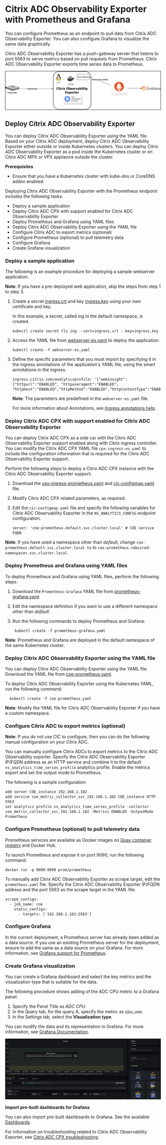 # Citrix ADC Observability Exporter with Prometheus and Grafana

You can configure Prometheus as an endpoint to pull data from Citrix ADC Observability Exporter. You can also configure Grafana to visualize the same data graphically.

Citrix ADC Observability Exporter has a push-gateway server that listens to port 5563 to serve metrics based on pull requests from Prometheus. Citrix ADC Observability Exporter exports time series data to Prometheus. 

![Prometheus and Grafana architecture](media/coe-prometheus-grafana-architecture.png)

## Deploy Citrix ADC Observability Exporter

You can deploy Citrix ADC Observability Exporter using the YAML file. Based on your Citrix ADC deployment, deploy Citrix ADC Observability Exporter either outside or inside Kubernetes clusters. You can deploy Citrix ADC Observability Exporter as a pod inside the Kubernetes cluster or on Citrix ADC MPX or VPX appliance outside the cluster.

**Prerequisites**

  -  Ensure that you have a Kubernetes cluster with kube-dns or CoreDNS addon enabled.

Deploying Citrix ADC Observability Exporter with the Prometheus endpoint includes the following tasks:

- Deploy a sample application
- Deploy Citrix ADC CPX with support enabled for Citrix ADC Observability Exporter
- Deploy Prometheus and Grafana using YAML files
- Deploy Citrix ADC Observability Exporter using the YAML file
- Configure Citrix ADC to export metrics (optional)
- Configure Prometheus (optional) to pull telemetry data
- Configure Grafana
- Create Grafana visualization

### Deploy a sample application

The following is an example procedure for deploying a sample webserver application.

**Note**: If you have a pre-deployed web application, skip the steps from step 1 to step 3.

  1.  Create a secret [ingress.crt](https://github.com/citrix/citrix-observability-exporter/blob/master/examples/ingress.crt) and key [ingress.key](https://github.com/citrix/citrix-observability-exporter/blob/master/examples/ingress.key) using your own certificate and key.
  
      In this example, a secret, called *ing* in the default namespace, is created.

          kubectl create secret tls ing --cert=ingress.crt --key=ingress.key

  2.  Access the YAML file from [webserver-es.yaml](https://raw.githubusercontent.com/citrix/citrix-observability-exporter/master/examples/elasticsearch/webserver-es.yaml) to deploy the application.

          kubectl create -f webserver-es.yaml

  3.  Define the specific parameters that you must import by specifying it in the ingress annotations of the application's YAML file, using the smart annotations in the ingress.

          ingress.citrix.com/analyticsprofile: '{"webinsight": {"httpurl":"ENABLED", "httpuseragent":"ENABLED", "httpHost":"ENABLED","httpMethod":"ENABLED","httpContentType":"ENABLED"}}'

      **Note**: The parameters are predefined in the `webserver-es.yaml` file.

      For more information about Annotations, see [Ingress annotations help](https://github.com/citrix/citrix-k8s-ingress-controller/blob/666d6267e5b09683740528c5e8dd46f16d7d16e0/docs/configure/annotations.md).

### Deploy Citrix ADC CPX with support enabled for Citrix ADC Observability Exporter

You can deploy Citrix ADC CPX as a side car with the Citrix ADC Observability Exporter support enabled along with Citrix ingress controller. You can modify the Citrix ADC CPX YAML file `cpx-ingress-es.yaml` to include the configuration information that is required for the Citrix ADC Observability Exporter support.

  Perform the following steps to deploy a Citrix ADC CPX instance with the Citrix ADC Observability Exporter support:

  1.  Download the [cpx-ingress-prometheus.yaml](https://github.com/citrix/citrix-observability-exporter/blob/master/examples/prometheus/cpx-ingress-prometheus.yaml) and [cic-configmap.yaml](https://raw.githubusercontent.com/citrix/citrix-observability-exporter/master/examples/elasticsearch/cic-configmap.yaml) file.
  2.  Modify Citrix ADC CPX related parameters, as required.
  3.  Edit the `cic-configmap.yaml` file and specify the following variables for Citrix ADC Observability Exporter in the `NS_ANALYTICS_CONFIG` endpoint configuration.

          server: 'coe-prometheus.default.svc.cluster.local' # COE service FQDN
  
  **Note**: If you have used a namespace other than *default*, change `coe-prometheus.default.svc.cluster.local to` to `coe-prometheus.<desired-namespace>.svc.cluster.local`.

### Deploy Prometheus and Grafana using YAML files

To deploy Prometheus and Grafana using YAML files, perform the following steps:

 1.  Download the `Prometheus-Grafana` YAML file from [prometheus-grafana.yaml](https://raw.githubusercontent.com/citrix/citrix-observability-exporter/master/examples/prometheus/prometheus-grafana.yaml).
 2.  Edit the namespace definition if you want to use a different namespace other than *default*.
 3.  Run the following commands to deploy Prometheus and Grafana:

          kubectl create -f prometheus-grafana.yaml

   **Note**: Prometheus and Grafana are deployed in the default namespace of the same Kubernetes cluster.
   
### Deploy Citrix ADC Observability Exporter using the YAML file

  You can deploy Citrix ADC Observability Exporter using the YAML file. Download the YAML file from [coe-prometheus.yaml](https://raw.githubusercontent.com/citrix/citrix-observability-exporter/master/examples/prometheus/coe-prometheus.yaml).

  To deploy Citrix ADC Observability Exporter using the Kubernetes YAML, run the following command:
    
      kubectl create -f coe-prometheus.yaml

 **Note**: Modify the YAML file for Citrix ADC Observability Exporter if you have a custom namespace.
  
### Configure Citrix ADC to export metrics (optional)

  **Note**: If you do not use CIC to configure, then you can do the following manual configuration on your Citrix ADC.

  You can manually configure Citrix ADCs to export metrics to the Citrix ADC Observability exporter. Specify the Citrix ADC Observability Exporter IP/FQDN address as an HTTP service and combine it to the default `ns_analytics_time_series_profile` analytics profile. Enable the metrics export and set the output mode to Prometheus.
  
  The following is a sample configuration:

    add server COE_instance 192.168.1.102
    add service coe_metric_collector_svc_192.168.1.102 COE_instance HTTP 5563
    set analytics profile ns_analytics_time_series_profile -collector coe_metric_collector_svc_192.168.1.102 -Metrics ENABLED -OutputMode Prometheus

### Configure Prometheus (optional) to pull telemetry data

  Prometheus services are available as Docker images on [Quay container registry](https://quay.io/) and Docker Hub.

  To launch Prometheus and expose it on port 9090, run the following command:
  
    docker run -p 9090:9090 prom/prometheus
  
  To manually add Citrix ADC Observability Exporter as scrape target, edit the `prometheus.yaml` file. Specify the Citrix ADC Observability Exporter IP/FQDN address and the port 5563 as the scrape target in the YAML file.

    scrape_configs:
      - job_name: coe
        static_configs:
          - targets: ['192.168.1.102:5563']

### Configure Grafana

In the current deployment, a Prometheus server has already been added as a data source. If you use an existing Prometheus server for the deployment, ensure to add the same as a data source on your Grafana. For more information, see [Grafana support for Prometheus](https://prometheus.io/docs/visualization/grafana/).

### Create Grafana visualization

  You can create a Grafana dashboard and select the key metrics and the visualization type that is suitable for the data.

  The following procedure shows adding of the ADC CPU metric to a Grafana panel:

  1.  Specify the Panel Title as *ADC CPU*.
  2.  In the Query tab, for the query A, specify the metric as *cpu_use*.
  3.  In the Settings tab, select the **Visualization type**.

  You can modify the data and its representation in Grafana. For more information, see [Grafana Documentation](https://grafana.com/docs/grafana/latest/panels/panels-overview/).

  ![Grafana dashboard](media/coe-prom-grafana-visualization.png)

  **Import pre-built dashboards for Grafana**

You can also import pre-built dashboards to Grafana. See the available [Dashboards](https://github.com/citrix/citrix-observability-exporter/tree/master/dashboards).

For information on troubleshooting related to Citrix ADC Observability Exporter, see [Citrix ADC CPX troubleshooting](https://docs.citrix.com/en-us/citrix-adc-cpx/current-release/cpx-troubleshooting.html).